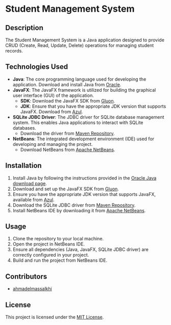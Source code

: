 # Student Management System

## Description
The Student Management System is a Java application designed to provide CRUD (Create, Read, Update, Delete) operations for managing student records.

## Technologies Used
- **Java**: The core programming language used for developing the application. Download and install Java from [Oracle](https://www.oracle.com/java/technologies/downloads/).
- **JavaFX**: The JavaFX framework is utilized for building the graphical user interface (GUI) of the application.
  - **SDK**: Download the JavaFX SDK from [Gluon](https://gluonhq.com/products/javafx/).
  - **JDK**: Ensure that you have the appropriate JDK version that supports JavaFX. Download from [Azul](https://www.azul.com/downloads/).
- **SQLite JDBC Driver**: The JDBC driver for SQLite database management system. This enables Java applications to interact with SQLite databases.
  - Download the driver from [Maven Repository](https://mvnrepository.com/artifact/org.xerial/sqlite-jdbc).
- **NetBeans**: The integrated development environment (IDE) used for developing and managing the project.
  - Download NetBeans from [Apache NetBeans](https://netbeans.apache.org/front/main/download/).

## Installation
1. Install Java by following the instructions provided in the [Oracle Java download page](https://www.oracle.com/java/technologies/downloads/).
2. Download and set up the JavaFX SDK from [Gluon](https://gluonhq.com/products/javafx/).
3. Ensure you have the appropriate JDK version that supports JavaFX, available from [Azul](https://www.azul.com/downloads/).
4. Download the SQLite JDBC driver from [Maven Repository](https://mvnrepository.com/artifact/org.xerial/sqlite-jdbc).
5. Install NetBeans IDE by downloading it from [Apache NetBeans](https://netbeans.apache.org/front/main/download/).

## Usage
1. Clone the repository to your local machine.
2. Open the project in NetBeans IDE.
3. Ensure all dependencies (Java, JavaFX, SQLite JDBC driver) are correctly configured in your project.
4. Build and run the project from NetBeans IDE.

## Contributors
- [ahmadelmassalkhi](https://github.com/ahmadelmassalkhi)

## License
This project is licensed under the [MIT License](LICENSE).
